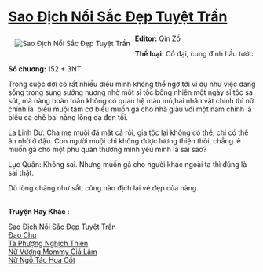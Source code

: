 <a href="https://utruyen.com/truyen/sao-dich-noi-sac-dep-tuyet-tran/19200/" title="Sao Địch Nổi Sắc Đẹp Tuyệt Trần"><h1>Sao Địch Nổi Sắc Đẹp Tuyệt Trần</h1></a><div style="display:table"><img align="right" style="float: left; padding: 10px;" src="https://utruyen.com/images/story/200x260/sao-dich-noi-sac-dep-tuyet-tran.jpg" alt="Sao Địch Nổi Sắc Đẹp Tuyệt Trần"><b>Editor:</b> Qin Zồ<p></p><b>Thể loại:</b> Cổ đại, cung đình hầu tước<p></p><b>Số chương: </b>152 + 3NT<p></p>Trong cuộc đời có rất nhiều điều mình không thể ngờ tới ví dụ như việc đang sống trong sung sướng nương nhờ một sỉ tộc bỗng nhiên một ngày sỉ tộc sa sút, mà nàng hoàn toàn không có quan hệ máu mủ,hai nhân vật chính thì nữ chính là  biểu muội tâm cơ biểu muốn gả cho nhà giàu với một nam chính là biểu ca chê bai nàng lòng dạ đen tối.<p></p>La Linh Dư: Cha mẹ muội đã mất cả rồi, gia tộc lại không có thế, chỉ có thể ăn nhờ ở đậu. Con người muội chỉ không được lương thiện thôi, chẳng lẽ muốn gả cho một phu quân thương mình yêu mình là sai sao?<p></p>Lục Quân: Không sai. Nhưng muốn gả cho người khác ngoài ta thì đúng là sai thật.<p></p>Dù lòng chàng như sắt, cũng nào địch lại vẻ đẹp của nàng.</div><p><br><b>Truyện Hay Khác :</b></p><a href="https://utruyen.com/truyen/sao-dich-noi-sac-dep-tuyet-tran/19200/" alt="Sao Địch Nổi Sắc Đẹp Tuyệt Trần">Sao Địch Nổi Sắc Đẹp Tuyệt Trần</a><br/><a href="https://utruyen.com/truyen/dao-chu/19216/" alt="Đạo Chu">Đạo Chu</a><br/><a href="https://github.com/quanluxury/ngontinh_top100/tree/master/16727" alt="Tà Phượng Nghịch Thiên">Tà Phượng Nghịch Thiên</a><br/><a href="https://github.com/quanluxury/ngontinh_top100/tree/master/17378" alt="Nữ Vương Mommy Giá Lâm">Nữ Vương Mommy Giá Lâm</a><br/><a href="https://www.google.com.vn/url?q=https%3A%2F%2Futruyen.com%2Ftruyen%2Fnu-ngo-tac-hoa-cot%2F17504%2F" alt="Nữ Ngỗ Tác Họa Cốt">Nữ Ngỗ Tác Họa Cốt</a><br/>